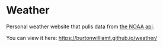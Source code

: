 # Weather
Personal weather website that pulls data from [the NOAA api](https://weather-gov.github.io/api/general-faqs).

You can view it here: https://burtonwilliamt.github.io/weather/
